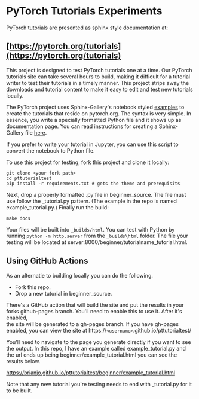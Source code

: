 # PyTorch Tutorials Experiments

PyTorch tutorials are presented as sphinx style documentation at:

## [https://pytorch.org/tutorials](https://pytorch.org/tutorials)

This project is designed to test PyTorch tutorials one at a time. Our PyTorch tutorials site can take several hours to build, making it difficult for a tutorial writer to test their tutorials in a timely manner. This project strips away the downloads and tutorial content to make it easy to edit and test new tutorials locally. 

The PyTorch project uses Sphinx-Gallery's notebook styled [examples](https://sphinx-gallery.readthedocs.io/en/latest/tutorials/plot_notebook.html#sphx-glr-tutorials-plot-notebook-py) to create the tutorials that reside on pytorch.org. The syntax is very simple. In essence, you write a specially  formatted Python file and it shows up as documentation page. You can read instructions for creating a Sphinx-Gallery file [here](https://sphinx-gallery.readthedocs.io/en/latest/syntax.html).

If you prefer to write your tutorial in Jupyter, you can use this [script](https://gist.github.com/chsasank/7218ca16f8d022e02a9c0deb94a310fe) to convert the notebook to Python file. 

To use this project for testing, fork this project and clone it locally: 
```
git clone <your fork path>
cd pttutorialtest
pip install -r requirements.txt # gets the theme and prerequisits 
```

Next, drop a properly formatted .py file in beginner_source. The file must use follow the <name>_tutorial.py pattern. (The example in the repo is named example_tutorial.py.) Finally run the build:

```
make docs 
```
Your files will be built into `_builds/html`. You can test with Python by running `python -m http.server` from the `_builds\html` folder. The file your testing will be located at server:8000/beginner/tutorialname_tutorial.html.

## Using GitHub Actions

As an alternatie to building locally you can do the following. 

* Fork this repo.
* Drop a new tutorial in beginner_source.

There's a GitHub action that will build the site and put the results 
in your forks github-pages branch. You'll need to enable this to use it. After it's enabled,  
the site will be generated to a gh-pages branch. If you have gh-pages enabled, you can 
view the site at https://`<username>`.github.io/pttutorialtest/

You'll need to navigate to the page you generate directly if you want to see the
output. In this repo, I have an example called example_tutorial.py and the url
ends up being beginner/example_tutorial.html you can see the results below. 

https://brianjo.github.io/pttutorialtest/beginner/example_tutorial.html

Note that any new tutorial you're testing needs to end with _tutorial.py for it to
be built. 
